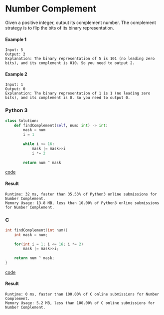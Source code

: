 # Number Complement
Given a positive integer, output its complement number. The complement strategy is to flip the bits of its binary representation.

#### Example 1
```
Input: 5
Output: 2
Explanation: The binary representation of 5 is 101 (no leading zero bits), and its complement is 010. So you need to output 2.
```

#### Example 2
```
Input: 1
Output: 0
Explanation: The binary representation of 1 is 1 (no leading zero bits), and its complement is 0. So you need to output 0.
```

### Python 3
```python
class Solution:
    def findComplement(self, num: int) -> int:
        mask = num
        i = 1
        
        while i <= 16:
            mask |= mask>>i
            i *= 2
        
        return num ^ mask
```
[code](Python%203/476.py)

#### Result
```
Runtime: 32 ms, faster than 35.53% of Python3 online submissions for Number Complement.
Memory Usage: 13.8 MB, less than 10.00% of Python3 online submissions for Number Complement.
```

### C
```C
int findComplement(int num){
    int mask = num;
    
    for(int i = 1; i <= 16; i *= 2)
        mask |= mask>>i;
    
    return num ^ mask;
}
```
[code](C/476.c)

#### Result
```
Runtime: 0 ms, faster than 100.00% of C online submissions for Number Complement.
Memory Usage: 5.2 MB, less than 100.00% of C online submissions for Number Complement.
```

